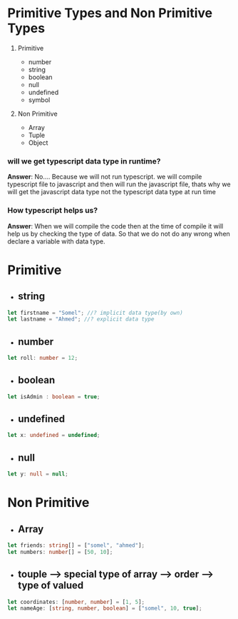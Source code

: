 # Primitive Types and Non Primitive Types
1. Primitive
   - number
   - string
   - boolean
   - null
   - undefined
   - symbol

2. Non Primitive
   - Array
   - Tuple
   - Object

### will we get typescript data type in runtime?
**Answer**: No.... Because we will not run typescript. we will compile typescript file to javascript and then will run the javascript file, thats why we will get the javascript data type not the typescript data type at run time

### How typescript helps us?
**Answer**: When we will compile the code then at the time of compile it will help us by checking the type of data. So that we do not do any wrong when declare a variable with data type.

# Primitive
- ## string
```ts
let firstname = "Somel"; //? implicit data type(by own) 
let lastname = "Ahmed"; //? explicit data type 
```

- ## number
```ts
let roll: number = 12;
```

- ## boolean
```ts
let isAdmin : boolean = true;
```

- ## undefined
```ts
let x: undefined = undefined;
```

- ## null
```ts
let y: null = null;
```

# Non Primitive
- ## Array
```ts
let friends: string[] = ["somel", "ahmed"];
let numbers: number[] = [50, 10];
```

- ## touple --> special type of array --> order --> type of valued
```ts
let coordinates: [number, number] = [1, 5];
let nameAge: [string, number, boolean] = ["somel", 10, true];
```

